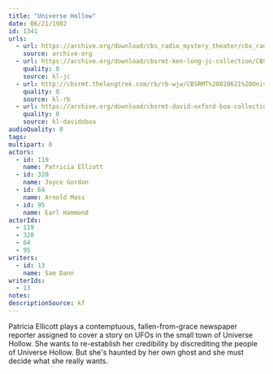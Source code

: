 ```yaml
---
title: "Universe Hollow"
date: 06/21/1982
id: 1341
urls: 
  - url: https://archive.org/download/cbs_radio_mystery_theater/cbs_radio_mystery_theater-1301-1350.zip/cbs_radio_mystery_theater-1301-1350%2Fcbsrmt_1341_universe_hollow.mp3
    source: archive-org
  - url: https://archive.org/download/cbsrmt-ken-long-jc-collection/CBSRMT - 820621 1341 Universe Hollow-vbr wip_jc.mp3
    quality: 0
    source: kl-jc
  - url: http://cbsrmt.thelongtrek.com/rb/rb-wjw/CBSRMT%20820621%20Universe%20Hollow_wjw.mp3
    quality: 0
    source: kl-rb
  - url: https://archive.org/download/cbsrmt-david-oxford-boa-collection/CBSRMT-820621-1341-Universe-Hollow-(128-48)_WBBM-JE-{BoA}.mp3
    quality: 0
    source: kl-davidoboa
audioQuality: 0
tags: 
multipart: 0
actors:  
  - id: 119
    name: Patricia Elliott  
  - id: 320
    name: Joyce Gordon  
  - id: 64
    name: Arnold Moss  
  - id: 95
    name: Earl Hammond
actorIds:  
  - 119  
  - 320  
  - 64  
  - 95
writers:  
  - id: 13
    name: Sam Dann
writerIds:  
  - 13
notes: 
descriptionSource: kf
---
```

Patricia Ellicott plays a contemptuous, fallen-from-grace newspaper reporter assigned to cover a story on UFOs in the small town of Universe Hollow. She wants to re-establish her credibility by discrediting the people of Universe Hollow. But she's haunted by her own ghost and she must decide what she really wants.
